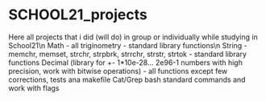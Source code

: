 # SCHOOL21_projects
Here all projects that i did (will do) in group or individually while studying in School21\n
Math - all triginometry - standard library functions\n
String - memchr, memset, strchr, strpbrk, strrchr, strstr, strtok - standard library functions
Decimal (library for +- 1*10e-28... 2e96-1 numbers with high precision, work with bitwise operations) - all functions except few corrections, tests ana makefile
Cat/Grep bash standard commands and work with flags
